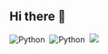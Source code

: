 ## Hi there 👋
![Python](https://img.shields.io/badge/python-3670A0?style=for-the-badge&logo=python&logoColor=ffdd54)&nbsp;
![Python](https://img.shields.io/badge/python-3670A0?style=for-the-badge&logo=python&logoColor=ffdd54)&nbsp;
![](http://github-profile-summary-cards.vercel.app/api/cards/repos-per-language?username=andrey-kobelev&theme=default)
<!--
**andrey-kobelev/andrey-kobelev** is a ✨ _special_ ✨ repository because its `README.md` (this file) appears on your GitHub profile.

Here are some ideas to get you started:

- 🔭 I’m currently working on ...
- 🌱 I’m currently learning ...
- 👯 I’m looking to collaborate on ...
- 🤔 I’m looking for help with ...
- 💬 Ask me about ...
- 📫 How to reach me: ...
- 😄 Pronouns: ...
- ⚡ Fun fact: ...
-->
